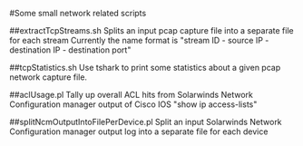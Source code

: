 #Some small network related scripts

##extractTcpStreams.sh
	Splits an input pcap capture file into a separate file for each stream
	Currently the name format is "stream ID - source IP - destination IP - destination port"

##tcpStatistics.sh
	Use tshark to print some statistics about a given pcap network capture file.
	
##aclUsage.pl
        Tally up overall ACL hits from Solarwinds Network Configuration manager output of Cisco IOS "show ip access-lists"

##splitNcmOutputIntoFilePerDevice.pl
        Split an input Solarwinds Network Configuration manager output log into a separate file for each device